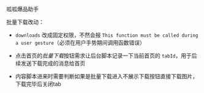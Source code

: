 呱呱爆品助手

批量下载改动：

- `downloads` 改成固定权限，不然会报 `This function must be called during a user gesture`（必须在用户手势期间调用函数错误）

- 点击首页的*批量下载*按钮需求让后台脚本记录一下当前首页的 `tabId`，用于后续发送下载完成的消息给首页

- 内容脚本进来时需要判断如果是批量下载进入不展示下载按钮直接下载图片，下载完毕后关闭tab